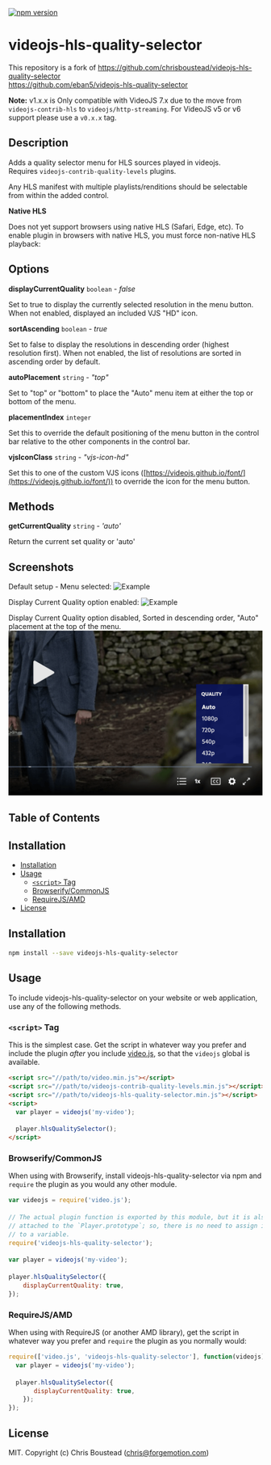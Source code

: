[![npm version](https://badge.fury.io/js/@eban5%2Fvideojs-hls-quality-selector.svg)](https://badge.fury.io/js/@eban5%2Fvideojs-hls-quality-selector)

# videojs-hls-quality-selector

This repository is a fork of https://github.com/chrisboustead/videojs-hls-quality-selector <br>
https://github.com/eban5/videojs-hls-quality-selector

**Note:** v1.x.x is Only compatible with VideoJS 7.x due to the move from `videojs-contrib-hls` to `videojs/http-streaming`.  For VideoJS v5 or v6 support please use a `v0.x.x` tag.

## Description

Adds a quality selector menu for HLS sources played in videojs.  
Requires `videojs-contrib-quality-levels` plugins.

Any HLS manifest with multiple playlists/renditions should be selectable from within the added control.  

**Native HLS**

Does not yet support browsers using native HLS (Safari, Edge, etc).  To enable plugin in browsers with native HLS, you must force non-native HLS playback:

## Options

**displayCurrentQuality** `boolean` - _false_

Set to true to display the currently selected resolution in the menu button.  When not enabled, displayed an included VJS "HD" icon.

**sortAscending** `boolean` - _true_

Set to false to display the resolutions in descending order (highest resolution first). When not enabled, the list of resolutions are sorted in ascending order by default.

**autoPlacement** `string` - _"top"_

Set to "top" or "bottom" to place the "Auto" menu item at either the top or bottom of the menu.

**placementIndex** `integer`

Set this to override the default positioning of the menu button in the control bar relative to the other components in the control bar.

**vjsIconClass** `string` - _"vjs-icon-hd"_

Set this to one of the custom VJS icons ([https://videojs.github.io/font/](https://videojs.github.io/font/)) to override the icon for the menu button. 


## Methods

**getCurrentQuality** `string` - _'auto'_

Return the current set quality or 'auto'


## Screenshots

Default setup - Menu selected:
![Example](example.png)


Display Current Quality option enabled:
![Example](example-2.png)


Display Current Quality option disabled, Sorted in descending order, "Auto" placement at the top of the menu. 
![Example](example-3.png)

## Table of Contents

<!-- START doctoc generated TOC please keep comment here to allow auto update -->
<!-- DON'T EDIT THIS SECTION, INSTEAD RE-RUN doctoc TO UPDATE -->
## Installation

- [Installation](#installation)
- [Usage](#usage)
  - [`<script>` Tag](#script-tag)
  - [Browserify/CommonJS](#browserifycommonjs)
  - [RequireJS/AMD](#requirejsamd)
- [License](#license)

<!-- END doctoc generated TOC please keep comment here to allow auto update -->
## Installation

```sh
npm install --save videojs-hls-quality-selector
```

## Usage

To include videojs-hls-quality-selector on your website or web application, use any of the following methods.

### `<script>` Tag

This is the simplest case. Get the script in whatever way you prefer and include the plugin _after_ you include [video.js][videojs], so that the `videojs` global is available.

```html
<script src="//path/to/video.min.js"></script>
<script src="//path/to/videojs-contrib-quality-levels.min.js"></script>
<script src="//path/to/videojs-hls-quality-selector.min.js"></script>
<script>
  var player = videojs('my-video');

  player.hlsQualitySelector();
</script>
```

### Browserify/CommonJS

When using with Browserify, install videojs-hls-quality-selector via npm and `require` the plugin as you would any other module.

```js
var videojs = require('video.js');

// The actual plugin function is exported by this module, but it is also
// attached to the `Player.prototype`; so, there is no need to assign it
// to a variable.
require('videojs-hls-quality-selector');

var player = videojs('my-video');

player.hlsQualitySelector({
    displayCurrentQuality: true,
});
```

### RequireJS/AMD

When using with RequireJS (or another AMD library), get the script in whatever way you prefer and `require` the plugin as you normally would:

```js
require(['video.js', 'videojs-hls-quality-selector'], function(videojs) {
  var player = videojs('my-video');

  player.hlsQualitySelector({
       displayCurrentQuality: true,
    });
});
```

## License

MIT. Copyright (c) Chris Boustead (chris@forgemotion.com)


[videojs]: http://videojs.com/
